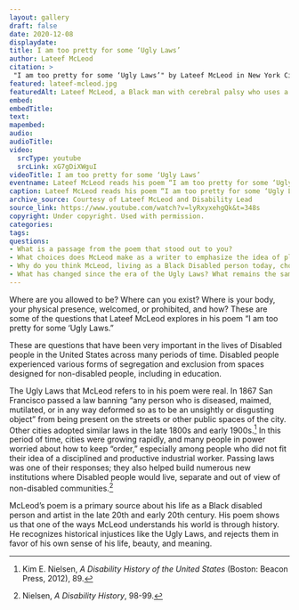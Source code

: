```yaml
--- 
layout: gallery
draft: false
date: 2020-12-08
displaydate: 
title: I am too pretty for some ‘Ugly Laws’
author: Lateef McLeod
citation: >
 "I am too pretty for some ‘Ugly Laws’" by Lateef McLeod in New York City Civil Rights History Project, Accessed: [Month Day, Year], https://nyccivilrightshistory.org/gallery/lateef-mcleod.
featured: lateef-mcleod.jpg
featuredAlt: Lateef McLeod, a Black man with cerebral palsy who uses a wheelchair reads his poem with an assisted communication device for a video conference
embed: 
embedTitle: 
text: 
mapembed: 
audio: 
audioTitle: 
video:	
  srcType: youtube
  srcLink: xG7gDiXWguI
videoTitle: I am too pretty for some ‘Ugly Laws’
eventname: Lateef McLeod reads his poem “I am too pretty for some ‘Ugly Laws.’”
caption: Lateef McLeod reads his poem “I am too pretty for some ‘Ugly Laws.’”
archive_source: Courtesy of Lateef McLeod and Disability Lead
source_link: https://www.youtube.com/watch?v=lyRxyxehgQk&t=348s
copyright: Under copyright. Used with permission.
categories: 
tags: 
questions: 
- What is a passage from the poem that stood out to you? 
- What choices does McLeod make as a writer to emphasize the idea of place - where people can be, where they can’t be, where they want to be?
- Why do you think McLeod, living as a Black Disabled person today, chose to write a poem about these laws from more than one hundred years ago? 
- What has changed since the era of the Ugly Laws? What remains the same? 
--- 
```


Where are you allowed to be? Where can you exist? Where is your body, your physical presence, welcomed, or prohibited, and how? These are some of the questions that Lateef McLeod explores in his poem “I am too pretty for some ‘Ugly Laws.”

These are questions that have been very important in the lives of Disabled people in the United States across many periods of time. Disabled people experienced various forms of segregation and exclusion from spaces designed for non-disabled people, including in education.

The Ugly Laws that McLeod refers to in his poem were real. In 1867 San Francisco passed a law banning “any person who is diseased, maimed, mutilated, or in any way deformed so as to be an unsightly or disgusting object” from being present on the streets or other public spaces of the city. Other cities adopted similar laws in the late 1800s and early 1900s.[^1] In this period of time, cities were growing rapidly, and many people in power worried about how to keep “order,” especially among people who did not fit their idea of a disciplined and productive industrial worker. Passing laws was one of their responses; they also helped build numerous new institutions where Disabled people would live, separate and out of view of non-disabled communities.[^2]

McLeod’s poem is a primary source about his life as a Black disabled person and artist in the late 20th and early 20th century. His poem shows us that one of the ways McLeod understands his world is through history. He recognizes historical injustices like the Ugly Laws, and rejects them in favor of his own sense of his life, beauty, and meaning.

[^1]: Kim E. Nielsen, *A Disability History of the United States* (Boston: Beacon Press, 2012), 89.

[^2]: Nielsen, *A Disability History*, 98-99.
